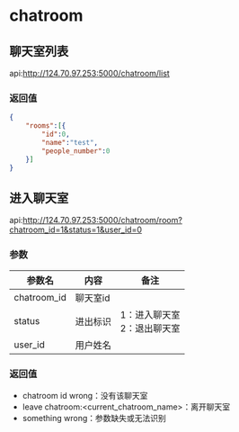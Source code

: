 # chatroom

## 聊天室列表

api:http://124.70.97.253:5000/chatroom/list

### 返回值

```json
{
    "rooms":[{
        "id":0,
        "name":"test",
        "people_number":0
    }]
}
```

## 进入聊天室

api:http://124.70.97.253:5000/chatroom/room?chatroom_id=1&status=1&user_id=0

### 参数

| 参数名      | 内容     | 备注                             |
| ----------- | -------- | -------------------------------- |
| chatroom_id | 聊天室id |                                  |
| status      | 进出标识 | 1：进入聊天室<br />2：退出聊天室 |
| user_id     | 用户姓名 |                                  |

### 返回值

- chatroom id wrong：没有该聊天室
- leave chatroom:<current_chatroom_name>：离开聊天室
- something wrong：参数缺失或无法识别

